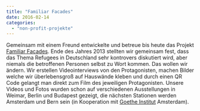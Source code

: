 ```yaml
---
title: "Familiar Facades"
date: 2016-02-14
categories: 
  - "non-profit-projekte"
---
```


Gemeinsam mit einem Freund entwickelte und betreue bis heute das Projekt [Familiar Facades](http://familiarfacades.de/). Ende des Jahres 2013 stellten wir gemeinsam fest, dass das Thema Refugees in Deutschland sehr kontrovers diskutiert wird, aber niemals die betroffenen Personen selbst zu Wort kommen. Das wollen wir ändern. Wir erstellen Videointerviews von den Protagonisten, machen Bilder welche wir überlebensgroß auf Hauswände kleben und durch einen QR Code gelangt man direkt zum Film des jeweiligen Protagonisten. Unsere Videos und Fotos wurden schon auf verschiedenen Ausstellungen in Weimar, Berlin und Budapest gezeigt, die nächsten Stationen werden Amsterdam und Bern sein (in Kooperation mit [Goethe Institut](http://www.goethe.de/ins/nl/de/ams.html?wt_sc=niederlande) Amsterdam).
